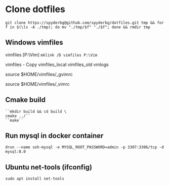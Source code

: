 # Clone dotfiles

``git clone https://spyderbg@github.com/spyderbg/dotfiles.git tmp &&
for f in $(\ls -A ./tmp); do mv "./tmp/$f" "./$f"; done &&
rmdir tmp``


## Windows vimfiles
vimfiles [P:\Vim]
``mklink /D vimfiles P:\Vim``

vimfiles - Copy
vimfiles_local
vimfiles_old
vmlogs

source $HOME/vimfiles/_gvimrc

source $HOME/vimfiles/_vimrc



## Cmake build 
    ``mkdir build && cd build \
    cmake ../``
    ``make``


## Run mysql in docker container
``drun --name soh-mysql -e MYSQL_ROOT_PASSWORD=admin -p 3307:3306/tcp -d mysql:8.0``

## Ubuntu net-tools (ifconfig)
``sudo apt install net-tools``

